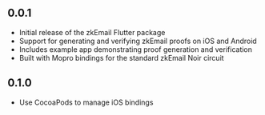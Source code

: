 ## 0.0.1

* Initial release of the zkEmail Flutter package
* Support for generating and verifying zkEmail proofs on iOS and Android
* Includes example app demonstrating proof generation and verification
* Built with Mopro bindings for the standard zkEmail Noir circuit

## 0.1.0

* Use CocoaPods to manage iOS bindings